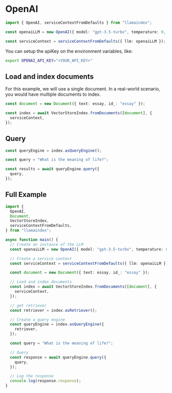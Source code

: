 # OpenAI

```ts
import { OpenAI, serviceContextFromDefaults } from "llamaindex";

const openaiLLM = new OpenAI({ model: "gpt-3.5-turbo", temperature: 0, apiKey: <YOUR_API_KEY> });

const serviceContext = serviceContextFromDefaults({ llm: openaiLLM });
```

You can setup the apiKey on the environment variables, like:

```bash
export OPENAI_API_KEY="<YOUR_API_KEY>"
```

## Load and index documents

For this example, we will use a single document. In a real-world scenario, you would have multiple documents to index.

```ts
const document = new Document({ text: essay, id_: "essay" });

const index = await VectorStoreIndex.fromDocuments([document], {
  serviceContext,
});
```

## Query

```ts
const queryEngine = index.asQueryEngine();

const query = "What is the meaning of life?";

const results = await queryEngine.query({
  query,
});
```

## Full Example

```ts
import {
  OpenAI,
  Document,
  VectorStoreIndex,
  serviceContextFromDefaults,
} from "llamaindex";

async function main() {
  // Create an instance of the LLM
  const openaiLLM = new OpenAI({ model: "gpt-3.5-turbo", temperature: 0 });

  // Create a service context
  const serviceContext = serviceContextFromDefaults({ llm: openaiLLM });

  const document = new Document({ text: essay, id_: "essay" });

  // Load and index documents
  const index = await VectorStoreIndex.fromDocuments([document], {
    serviceContext,
  });

  // get retriever
  const retriever = index.asRetriever();

  // Create a query engine
  const queryEngine = index.asQueryEngine({
    retriever,
  });

  const query = "What is the meaning of life?";

  // Query
  const response = await queryEngine.query({
    query,
  });

  // Log the response
  console.log(response.response);
}
```
